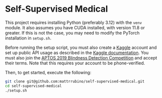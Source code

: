 # Self-Supervised Medical

This project requires installing Python (preferably 3.12) with the `venv` module.
It also assumes you have CUDA installed, with version 11.8 or greater. If this is
not the case, you may need to modify the PyTorch installation in `setup.sh`.

Before running the setup script, you must also create a [Kaggle](https://www.kaggle.com) account and set up
public API usage as described in the [Kaggle documentation](https://www.kaggle.com/docs/api).
You must also join the [APTOS 2019 Blindness Detection Competition](https://www.kaggle.com/competitions/aptos2019-blindness-detection) and accept their terms.
Note that this requires your account to be phone-verified.

Then, to get started, execute the following:

```bash
git clone git@github.com:mattrrubino/self-supervised-medical.git
cd self-supervised-medical
./setup.sh
```

